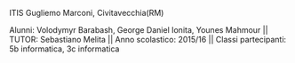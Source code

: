 ITIS Gugliemo Marconi, Civitavecchia(RM)

Alunni: 
Volodymyr Barabash, George Daniel Ionita, Younes Mahmour || 
 TUTOR: Sebastiano Melita || 
 Anno scolastico: 2015/16 || 
 Classi partecipanti: 5b informatica, 3c informatica 